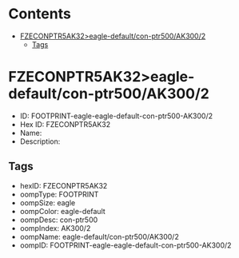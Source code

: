 



Contents
========

* [FZECONPTR5AK32>eagle-default/con-ptr500/AK300/2](#fzeconptr5ak32eagle-defaultcon-ptr500ak3002)
	* [Tags](#tags)

# FZECONPTR5AK32>eagle-default/con-ptr500/AK300/2

- ID: FOOTPRINT-eagle-eagle-default-con-ptr500-AK300/2
- Hex ID: FZECONPTR5AK32
- Name: 
- Description: 

## Tags

- hexID: FZECONPTR5AK32
- oompType: FOOTPRINT
- oompSize: eagle
- oompColor: eagle-default
- oompDesc: con-ptr500
- oompIndex: AK300/2
- oompName: eagle-default/con-ptr500/AK300/2
- oompID: FOOTPRINT-eagle-eagle-default-con-ptr500-AK300/2
